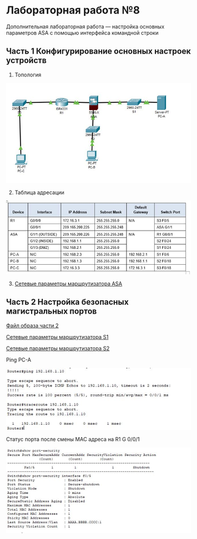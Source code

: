 # Лабораторная работа №8
Дополнительная лабораторная работа — настройка основных параметров ASA с помощью интерфейса командной строки 



## Часть 1 Конфигурирование основных настроек устройств
 
1.	Топология

![alt-текст][Топология]

[Топология]:https://github.com/b00mmer/Lab8/blob/main/Topology.JPG "Топология"

2. Таблица адресации

![alt-текст][Таблица]

[Таблица]:https://github.com/b00mmer/Lab8/blob/main/Address_table.JPG "Таблица адресации"

3. [Сетевые параметры маршрутизатора ASA](https://github.com/b00mmer/Lab8/blob/main/ASA_running-config%201.txt)






 ## Часть 2 Настройка безопасных магистральных портов

[Файл образа части 2](https://github.com/b00mmer/Lab6/blob/main/Lab6_2.pkt)

[Сетевые параметры маршрутизатора S1](https://github.com/b00mmer/Lab6/blob/main/S1_running-config_p2.txt)
 
 [Сетевые параметры маршрутизатора S2](https://github.com/b00mmer/Lab6/blob/main/S2_running-config_p2.txt)
 
 


Ping PC-A

![alt-текст][S43b]

[S43b]:https://github.com/b00mmer/Lab6/blob/main/St4_3b.JPG "S4_3b"


Статус порта после смены MAC адреса на R1 G 0/0/1

![alt-текст][S43e]

[S43e]:https://github.com/b00mmer/Lab6/blob/main/St4_3e.JPG "S4_3e"
